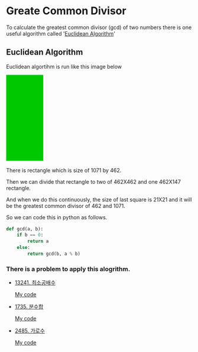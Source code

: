 # Greate Common Divisor
To calculate the greatest common divisor (gcd) of two numbers there is one useful algorithm called '[Euclidean Algorithm](https://en.wikipedia.org/wiki/Euclidean_algorithm)'

## Euclidean Algorithm

Euclidean algortihm is run like this image below

<img src="./img/340px-Euclidean_algorithm_1071_462.gif" width="100px">

There is rectangle which is size of 1071 by 462.

Then we can divide that rectangle to two of 462X462 and one 462X147 rectangle.

And when we do this continuously, the size of last square is 21X21 and it will be the greatest
common divisor of 462 and 1071.

So we can code this in python as follows.

```python
def gcd(a, b):
    if b == 0:
        return a
    else:
        return gcd(b, a % b)
```

### There is a problem to apply this alogrithm.

- [13241. 최소공배수](https://www.acmicpc.net/problem/13241)

    [My code](https://github.com/cmj-dev/alogStudy/blob/master/baekjoon/13241.py)

- [1735. 분수합](https://www.acmicpc.net/problem/1735)

    [My code](https://github.com/cmj-dev/alogStudy/blob/master/baekjoon/1735.py)

- [2485. 가로수](https://www.acmicpc.net/problem/2485)

    [My code](https://github.com/cmj-dev/alogStudy/blob/master/baekjoon/2485.py)